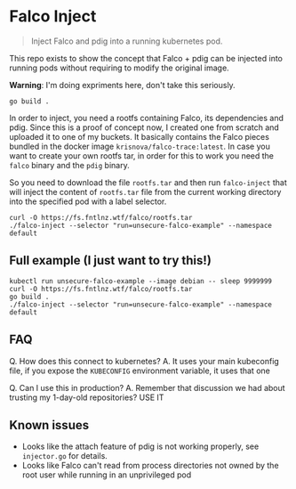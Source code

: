 # Falco Inject

> Inject Falco and pdig into a running kubernetes pod.

This repo exists to show the concept that Falco + pdig can be
injected into running pods without requiring to modify the original image.

**Warning**: I'm doing expriments here, don't take this seriously.



```
go build .
```

In order to inject, you need a rootfs containing Falco, its dependencies and pdig.
Since this is a proof of concept now, I created one from scratch and uploaded
it to one of my buckets. It basically contains the Falco pieces bundled in
the docker image  `krisnova/falco-trace:latest`.
In case you want to create your own rootfs tar, in order for this to work
you need the `falco` binary and the `pdig` binary.


So you need to download the file `rootfs.tar` and then run `falco-inject`
that will inject the content of `rootfs.tar` file from the current working directory
into the specified pod with a label selector.

```
curl -O https://fs.fntlnz.wtf/falco/rootfs.tar
./falco-inject --selector "run=unsecure-falco-example" --namespace default
```



## Full example (I just want to try this!)

```
kubectl run unsecure-falco-example --image debian -- sleep 9999999
curl -O https://fs.fntlnz.wtf/falco/rootfs.tar
go build .
./falco-inject --selector "run=unsecure-falco-example" --namespace default
```

## FAQ

Q. How does this connect to kubernetes?
A. It uses your main kubeconfig file, if you expose the `KUBECONFIG` environment variable, it uses that one

Q. Can I use this in production?
A. Remember that discussion we had about trusting my 1-day-old repositories? USE IT

## Known issues

- Looks like the attach feature of pdig is not working properly, see `injector.go` for details.
- Looks like Falco can't read from process directories not owned by the root user while running in an unprivileged pod
